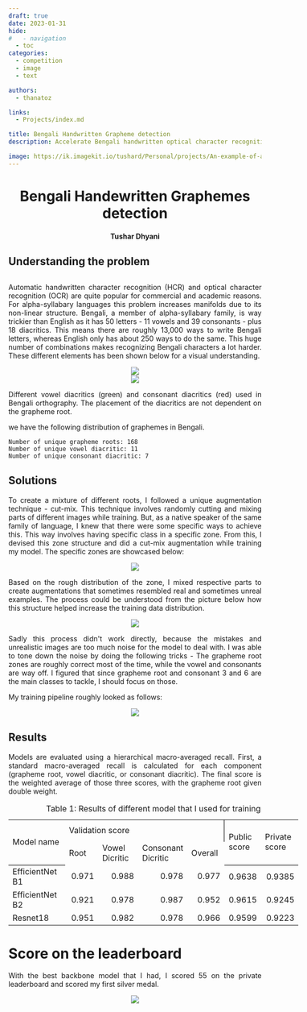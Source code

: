```yaml
---
draft: true 
date: 2023-01-31 
hide:
#   - navigation
  - toc
categories:
  - competition
  - image
  - text

authors:
  - thanatoz

links:
  - Projects/index.md

title: Bengali Handwritten Grapheme detection
description: Accelerate Bengali handwritten optical character recognition research and help enable the digitalization of educational resources. The problem is centered around given handwritten Bengali graphemes, to separately classify three constituent elements in the image - grapheme root, vowel diacritics, and consonant diacritics. 

image: https://ik.imagekit.io/tushard/Personal/projects/An-example-of-a-Bengali-word-structure-A-Bengali-word-is-constructed-with-one-or-more_bIW-jlPKJ.png?updatedAt=1665614316790
---
```


<style>
p{
text-align: justify;
text-justify: inter-word;
}

.MathJax {
font-size: 2.1em;
}
</style>

<center>

# Bengali Handewritten Graphemes detection

#### <p style="text-align: center;">Tushar Dhyani</p>
<!-- <p style="text-align: center;">Institut für Maschinelle Sprachverarbeitung, University of Stuttgart</p> -->

</center>



## Understanding the problem
<!-- <img src="https://ik.imagekit.io/tushard/Personal/projects/image_tzGm0Z0yIv.png?ik-sdk-version=javascript-1.4.3&updatedAt=1665653075872"  style="float: right; margin-right: 15px; max-width:250px"> -->
<p style="margin-top: 30px;">Automatic handwritten character recognition (HCR) and optical character recognition (OCR) are quite popular for commercial and academic reasons. For alpha-syllabary languages this problem increases manifolds due to its non-linear structure. Bengali, a member of alpha-syllabary family, is way trickier than English as it has 50 letters - 11 vowels and 39 consonants - plus 18 diacritics. This means there are roughly 13,000 ways to write Bengali letters, whereas English only has about 250 ways to do the same. This huge number of combinations makes recognizing Bengali characters a lot harder. These different elements has been shown below for a visual understanding. </p>


<center>
<img class="center-block" style="max-width:350px" src="https://ik.imagekit.io/tushard/Personal/projects/An-example-of-a-Bengali-word-structure-A-Bengali-word-is-constructed-with-one-or-more_bIW-jlPKJ.png?updatedAt=1665614316790">
</center>


<!-- <center>
<!-- <img class="center-block" style="max-width:350px" src="https://ik.imagekit.io/tushard/Personal/projects/image_tzGm0Z0yIv.png?ik-sdk-version=javascript-1.4.3&updatedAt=1665653075872"> 
</center> -->

<center>    
<img class="center-block" style="max-width:500px" src="https://ik.imagekit.io/tushard/Personal/projects/image_44fFKWaVP.png?ik-sdk-version=javascript-1.4.3&updatedAt=1665654843220">
</center>

Different vowel diacritics (green) and consonant diacritics (red) used in Bengali orthography. The placement of the diacritics are not dependent on the grapheme root.

we have the following distribution of graphemes in Bengali. 
```
Number of unique grapheme roots: 168
Number of unique vowel diacritic: 11
Number of unique consonant diacritic: 7
```

## Solutions

To create a mixture of different roots, I followed a unique augmentation technique - cut-mix. This technique involves randomly cutting and mixing parts of different images while training. But, as a native speaker of the same family of language, I knew that there were some specific ways to achieve this. This way involves having specific class in a specific zone. From this, I devised this zone structure and did a cut-mix augmentation while training my model. The specific zones are showcased below:

<center>
<img class="center-block" style="max-width:350px" src="https://ik.imagekit.io/tushard/Personal/projects/bengali_graphemes_cutmix_zones_Zd1PvbVCS.png?updatedAt=1702420869101">
</center>

Based on the rough distribution of the zone, I mixed respective parts to create augmentations that sometimes resembled real and sometimes unreal examples. The process could be understood from the picture below how this structure helped increase the training data distribution. 

<center>
<img class="center-block" style="max-width:550px" src="https://ik.imagekit.io/tushard/Personal/projects/cutmix_aug_eg(1)_yOZI9EEOR.webp?updatedAt=1702421988334">
</center>

Sadly this process didn't work directly, because the mistakes and unrealistic images are too much noise for the model to deal with. I was able to tone down the noise by doing the following tricks - The grapheme root zones are roughly correct most of the time, while the vowel and consonants are way off. I figured that since grapheme root and consonant 3 and 6 are the main classes to tackle, I should focus on those.

My training pipeline roughly looked as follows:
<center>
<img class="center-block" style="max-width:750px" src="https://ik.imagekit.io/tushard/Personal/projects/training_pipeline_jNR133O6L.webp?updatedAt=1702488508489">
</center>



## Results

Models are evaluated using a hierarchical macro-averaged recall. First, a standard macro-averaged recall is calculated for each component (grapheme root, vowel diacritic, or consonant diacritic). The final score is the weighted average of those three scores, with the grapheme root given double weight.

<center>
<table border="0" cellpadding="0" cellspacing="0" width="577" style="border-collapse:
 collapse;table-layout:fixed;width:433pt">
   <caption>Table 1: Results of different model that I used for training</caption>
    <colgroup>
        <col width="128" style="mso-width-source:userset;mso-width-alt:4551;width:96pt">
        <col width="67" style="mso-width-source:userset;mso-width-alt:2389;width:50pt">
        <col width="104" style="mso-width-source:userset;mso-width-alt:3697;width:78pt">
        <col width="76" span="2" style="mso-width-source:userset;mso-width-alt:2702;width:57pt">
        <col width="58" style="mso-width-source:userset;mso-width-alt:2076;width:44pt">
        <col width="68" style="mso-width-source:userset;mso-width-alt:2417;width:51pt">
    </colgroup>
    <tbody>
        <tr class="xl74" height="44" style="mso-height-source:userset;height:33.0pt">
            <td rowspan="2" height="83" class="xl69" width="128" style="border-bottom:.5pt solid black;
            height:62.4pt;width:96pt">Model name</td>
            <td colspan="4" class="xl71" width="323" style="border-right:.5pt solid black;
            border-left:none;width:242pt">Validation score</td>
            <td rowspan="2" class="xl69" width="58" style="border-bottom:.5pt solid black;
            width:44pt">Public score</td>
            <td rowspan="2" class="xl69" width="68" style="border-bottom:.5pt solid black;
            width:51pt">Private score</td>
        </tr>
        <tr class="xl68" height="39" style="mso-height-source:userset;height:29.4pt">
            <td height="39" class="xl67" width="67" style="height:29.4pt;width:50pt">Root</td>
            <td class="xl67" width="104" style="width:78pt">Vowel Dicritic</td>
            <td class="xl67" width="76" style="width:57pt">Consonant Dicritic</td>
            <td class="xl67" width="76" style="width:57pt">Overall</td>
        </tr>
        <tr height="19" style="height:14.4pt">
            <td height="19" class="xl65" style="height:14.4pt">EfficientNet B1</td>
            <td class="xl66" align="right">0.971</td>
            <td class="xl66" align="right" style="box-sizing: border-box;text-rendering: auto;
            -webkit-font-smoothing: antialiased;max-width:none;border:rgba(221, 222, 223, 0.5)">0.988</td>
            <td class="xl66" align="right" style="box-sizing: border-box;text-rendering: auto;
            -webkit-font-smoothing: antialiased;max-width:none;border:rgba(221, 222, 223, 0.5)">0.978</td>
            <td class="xl66" align="right" style="box-sizing: border-box;text-rendering: auto;
            -webkit-font-smoothing: antialiased;max-width:none;border:rgba(221, 222, 223, 0.5)">0.977</td>
            <td class="xl66" align="right">0.9638</td>
            <td class="xl66" align="right">0.9385</td>
        </tr>
        <tr height="19" style="height:14.4pt">
            <td height="19" class="xl65" style="height:14.4pt">EfficientNet B2</td>
            <td class="xl66" align="right">0.921</td>
            <td class="xl66" align="right" style="box-sizing: border-box;text-rendering: auto;
            -webkit-font-smoothing: antialiased;max-width:none;border:rgba(221, 222, 223, 0.5)">0.978</td>
            <td class="xl66" align="right" style="box-sizing: border-box;text-rendering: auto;
            -webkit-font-smoothing: antialiased;max-width:none;border:rgba(221, 222, 223, 0.5)">0.987</td>
            <td class="xl66" align="right">0.952</td>
            <td class="xl66" align="right">0.9615</td>
            <td class="xl66" align="right">0.9245</td>
        </tr>
        <tr height="19" style="height:14.4pt">
            <td height="19" class="xl65" style="height:14.4pt">Resnet18</td>
            <td class="xl66" align="right">0.951</td>
            <td class="xl66" align="right" style="box-sizing: border-box;text-rendering: auto;
            -webkit-font-smoothing: antialiased;max-width:none;border:rgba(221, 222, 223, 0.5)">0.982</td>
            <td class="xl66" align="right" style="box-sizing: border-box;text-rendering: auto;
            -webkit-font-smoothing: antialiased;max-width:none;border:rgba(221, 222, 223, 0.5)">0.978</td>
            <td class="xl66" align="right" style="box-sizing: border-box;text-rendering: auto;
            -webkit-font-smoothing: antialiased;max-width:none;border:rgba(221, 222, 223, 0.5)">0.966</td>
            <td class="xl66" align="right">0.9599</td>
            <td class="xl66" align="right">0.9223</td>
        </tr>
        <!--[if supportMisalignedColumns]-->
        <tr height="0" style="display:none">
            <td width="128" style="width:96pt"></td>
            <td width="67" style="width:50pt"></td>
            <td width="104" style="width:78pt"></td>
            <td width="76" style="width:57pt"></td>
            <td width="76" style="width:57pt"></td>
            <td width="58" style="width:44pt"></td>
            <td width="68" style="width:51pt"></td>
        </tr>
    <!--[endif]-->
    </tbody>
</table>
</center>

# Score on the leaderboard

With the best backbone model that I had, I scored 55 on the private leaderboard and scored my first silver medal.
<center>
<img class="center-block" style="max-width:750px" src="https://ik.imagekit.io/tushard/Personal/projects/bengali_standings_kaggle_65Z-3_TIo.png?updatedAt=1702488780127">
</center>
